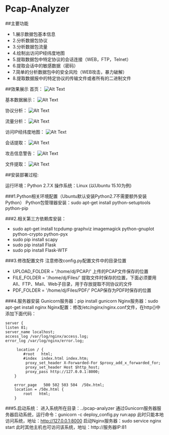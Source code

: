 # Pcap-Analyzer

##主要功能
+ 1.展示数据包基本信息
+ 2.分析数据包协议
+ 3.分析数据包流量
+ 4.绘制出访问IP经纬度地图
+ 5.提取数据包中特定协议的会话连接（WEB，FTP，Telnet）
+ 6.提取会话中的敏感数据（密码）
+ 7.简单的分析数据包中的安全风险（WEB攻击，暴力破解）
+ 8.提取数据报中的特定协议的传输文件或者所有的二进制文件

##效果展示
首页：
![Alt Text](https://github.com/HatBoy/Pcap-Analyzer/blob/master/images/index.png)

基本数据展示：
![Alt Text](https://github.com/HatBoy/Pcap-Analyzer/blob/master/images/basedata.png)

协议分析：
![Alt Text](https://github.com/HatBoy/Pcap-Analyzer/blob/master/images/protoanalyxer.png)

流量分析：
![Alt Text](https://github.com/HatBoy/Pcap-Analyzer/blob/master/images/flowanalyzer.png)

访问IP经纬度地图：
![Alt Text](https://github.com/HatBoy/Pcap-Analyzer/blob/master/images/ipmap.png)

会话提取：
![Alt Text](https://github.com/HatBoy/Pcap-Analyzer/blob/master/images/getdata.png)

攻击信息警告：
![Alt Text](https://github.com/HatBoy/Pcap-Analyzer/blob/master/images/attackinfo.png)

文件提取：
![Alt Text](https://github.com/HatBoy/Pcap-Analyzer/blob/master/images/getfiles.png)

##安装部署过程:

运行环境：Python 2.7.X
操作系统：Linux (以Ubuntu 15.10为例)

###1.Python相关环境配置（Ubuntu默认安装Python2.7不需要额外安装Python）
Python包管理器安装：sudo apt-get install python-setuptools python-pip

###2.相关第三方依赖库安装：
+ sudo apt-get install tcpdump graphviz imagemagick python-gnuplot python-crypto python-pyx
+ sudo pip install scapy
+ sudo pip install Flask
+ sudo pip install Flask-WTF

###3.修改配置文件
注意修改config.py配置文件中的目录位置
+ UPLOAD_FOLDER = '/home/dj/PCAP/'     上传的PCAP文件保存的位置
+ FILE_FOLDER = '/home/dj/Files/'      提取文件时保存的位置，下面必须要用All、FTP、Mail、Web子目录，用于存放提取不同协议的文件
+ PDF_FOLDER = '/home/dj/Files/PDF/'   PCAP保存为PDF时保存的位置

###4.服务器安装
Gunicorn服务器：pip install gunicorn
Nginx服务器：sudo apt-get install nginx
Nginx配置：修改/etc/nginx/nginx.conf文件，在http{}中添加下面代码：
```
server { 
listen 81; 
server_name localhost; 
access_log /var/log/nginx/access.log; 
error_log /var/log/nginx/error.log;

     location / {
        #root   html;
        #index  index.html index.htm;
         proxy_set_header X-Forwarded-For $proxy_add_x_forwarded_for;
         proxy_set_header Host $http_host;
         proxy_pass http://127.0.0.1:8000;
    }

    error_page   500 502 503 504  /50x.html;
    location = /50x.html {
        root   html;
    }
```

###5.启动系统：
进入系统所在目录：../pcap-analyzer
通过Gunicorn服务器服务器启动系统，运行命令：gunicorn -c deploy_config.py run:app
此时只能本地访问系统，地址：http://127.0.0.1:8000
启动Nginx服务器：sudo service nginx start
此时其他主机也可访问该系统，地址：http://服务器IP:81